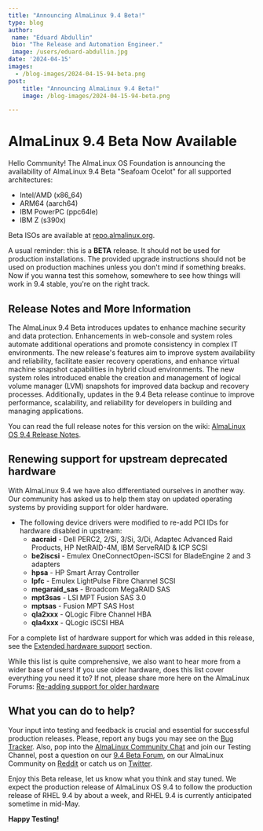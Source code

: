 ```yaml
---
title: "Announcing AlmaLinux 9.4 Beta!"
type: blog
author:
 name: "Eduard Abdullin"
 bio: "The Release and Automation Engineer."
 image: /users/eduard-abdullin.jpg
date: '2024-04-15'
images:
  - /blog-images/2024-04-15-94-beta.png
post:
    title: "Announcing AlmaLinux 9.4 Beta!"
    image: /blog-images/2024-04-15-94-beta.png

---
```


# AlmaLinux 9.4 Beta Now Available 

Hello Community! The AlmaLinux OS Foundation is announcing the availability of AlmaLinux 9.4 Beta "Seafoam Ocelot" for all supported architectures:
* Intel/AMD (x86_64)
* ARM64 (aarch64)
* IBM PowerPC (ppc64le)
* IBM Z (s390x)

Beta ISOs are available at [repo.almalinux.org](https://repo.almalinux.org/almalinux/9.4-beta/isos/). 

A usual reminder: this is a **BETA** release. It should not be used for production installations. The provided upgrade instructions should not be used on production machines unless you don't mind if something breaks. Now if you wanna test this somehow, somewhere to see how things will work in 9.4 stable, you're on the right track.

## Release Notes and More Information

The AlmaLinux 9.4 Beta introduces updates to enhance machine security and data protection. Enhancements in web-console and system roles automate additional operations and promote consistency in complex IT environments. The new release's features aim to improve system availability and reliability, facilitate easier recovery operations, and enhance virtual machine snapshot capabilities in hybrid cloud environments. The new system roles introduced enable the creation and management of logical volume manager (LVM) snapshots for improved data backup and recovery processes. Additionally, updates in the 9.4 Beta release continue to improve performance, scalability, and reliability for developers in building and managing applications.

You can read the full release notes for this version on the wiki: [AlmaLinux OS 9.4 Release Notes](https://wiki.almalinux.org/release-notes/9.4-beta.html).

## Renewing support for upstream deprecated hardware

With AlmaLinux 9.4 we have also differentiated ourselves in another way. Our community has asked us to help them stay on updated operating systems by providing support for older hardware. 

* The following device drivers were modified to re-add PCI IDs for hardware disabled in upstream:
    * **aacraid** -  Dell PERC2, 2/Si, 3/Si, 3/Di, Adaptec Advanced Raid Products, HP NetRAID-4M, IBM ServeRAID & ICP SCSI 
    * **be2iscsi** - Emulex OneConnectOpen-iSCSI for BladeEngine 2 and 3 adapters 
    * **hpsa** - HP Smart Array Controller 
    * **lpfc** - Emulex LightPulse Fibre Channel SCSI 
    * **megaraid_sas** - Broadcom MegaRAID SAS 
    * **mpt3sas** - LSI MPT Fusion SAS 3.0 
    * **mptsas** - Fusion MPT SAS Host 
    * **qla2xxx** - QLogic Fibre Channel HBA 
    * **qla4xxx** - QLogic iSCSI HBA 

For a complete list of hardware support for which was added in this release, see the  [Extended hardware support](https://wiki.almalinux.org/release-notes/9.4-beta.html#extended-hardware-support) section.
  
While this list is quite comprehensive, we also want to hear more from a wider base of users! If you use older hardware, does this list cover everything you need it to? If not, please share more here on the AlmaLinux Forums: [Re-adding support for older hardware](https://forums.almalinux.org/t/re-adding-support-for-older-hardware/3851)

## What you can do to help?

Your input into testing and feedback is crucial and essential for successful production releases. 
Please, report any bugs you may see on the [Bug Tracker](https://bugs.almalinux.org/). Also, pop into the [AlmaLinux Community Chat](https://chat.almalinux.org) and join our Testing Channel, post a question on our [9.4 Beta Forum](https://forums.almalinux.org/c/devel/9-4-beta/29), on our AlmaLinux Community on [Reddit](https://reddit.com/r/almalinux) or catch us on [Twitter](https://twitter.com/almalinux). 

Enjoy this Beta release, let us know what you think and stay tuned. We expect the production release of AlmaLinux OS 9.4 to follow the production release of RHEL 9.4 by about a week, and RHEL 9.4 is currently anticipated sometime in mid-May.

**Happy Testing!**
